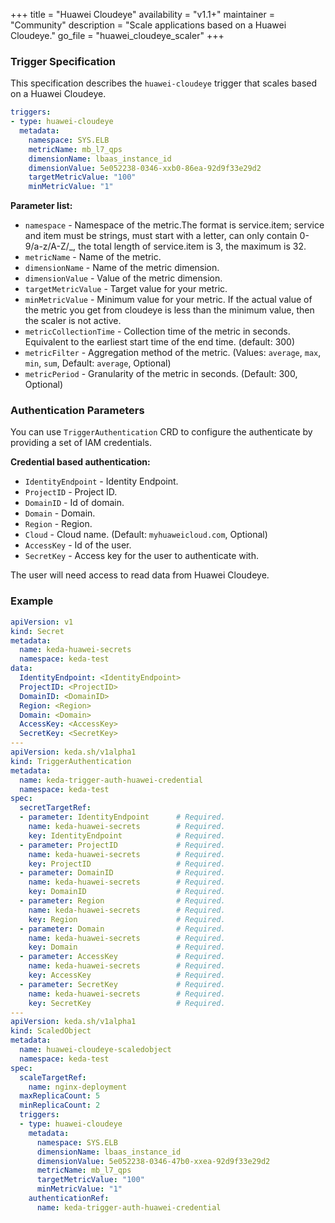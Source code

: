 +++
title = "Huawei Cloudeye"
availability = "v1.1+"
maintainer = "Community"
description = "Scale applications based on a Huawei Cloudeye."
go_file = "huawei_cloudeye_scaler"
+++

### Trigger Specification

This specification describes the `huawei-cloudeye` trigger that scales based on a Huawei Cloudeye.

```yaml
triggers:
- type: huawei-cloudeye
  metadata:
    namespace: SYS.ELB
    metricName: mb_l7_qps
    dimensionName: lbaas_instance_id
    dimensionValue: 5e052238-0346-xxb0-86ea-92d9f33e29d2
    targetMetricValue: "100"
    minMetricValue: "1"
```

**Parameter list:**

- `namespace` - Namespace of the metric.The format is service.item; service and item must be strings, must start with a letter, can only contain 0-9/a-z/A-Z/_, the total length of service.item is 3, the maximum is 32.
- `metricName` - Name of the metric.
- `dimensionName` - Name of the metric dimension.
- `dimensionValue` - Value of the metric dimension.
- `targetMetricValue` - Target value for your metric.
- `minMetricValue` - Minimum value for your metric. If the actual value of the metric you get from cloudeye is less than the minimum value, then the scaler is not active.
- `metricCollectionTime` - Collection time of the metric in seconds. Equivalent to the earliest start time of the end time. (default: 300)
- `metricFilter` - Aggregation method of the metric. (Values: `average`, `max`, `min`, `sum`, Default: `average`, Optional)
- `metricPeriod` - Granularity of the metric in seconds. (Default: 300, Optional)

### Authentication Parameters

You can use `TriggerAuthentication` CRD to configure the authenticate by providing a set of IAM credentials.

**Credential based authentication:**

- `IdentityEndpoint` - Identity Endpoint.
- `ProjectID` - Project ID.
- `DomainID` - Id of domain.
- `Domain` - Domain.
- `Region` - Region.
- `Cloud` - Cloud name. (Default: `myhuaweicloud.com`, Optional)
- `AccessKey` - Id of the user.
- `SecretKey` - Access key for the user to authenticate with.

The user will need access to read data from Huawei Cloudeye.

### Example

```yaml
apiVersion: v1
kind: Secret
metadata:
  name: keda-huawei-secrets
  namespace: keda-test
data:
  IdentityEndpoint: <IdentityEndpoint>
  ProjectID: <ProjectID>
  DomainID: <DomainID>
  Region: <Region>
  Domain: <Domain>
  AccessKey: <AccessKey>
  SecretKey: <SecretKey>
---
apiVersion: keda.sh/v1alpha1
kind: TriggerAuthentication
metadata:
  name: keda-trigger-auth-huawei-credential
  namespace: keda-test
spec:
  secretTargetRef:
  - parameter: IdentityEndpoint      # Required.
    name: keda-huawei-secrets        # Required.
    key: IdentityEndpoint            # Required.
  - parameter: ProjectID             # Required.
    name: keda-huawei-secrets        # Required.
    key: ProjectID                   # Required.
  - parameter: DomainID              # Required.
    name: keda-huawei-secrets        # Required.
    key: DomainID                    # Required.
  - parameter: Region                # Required.
    name: keda-huawei-secrets        # Required.
    key: Region                      # Required.
  - parameter: Domain                # Required.
    name: keda-huawei-secrets        # Required.
    key: Domain                      # Required.
  - parameter: AccessKey             # Required.
    name: keda-huawei-secrets        # Required.
    key: AccessKey                   # Required.
  - parameter: SecretKey             # Required.
    name: keda-huawei-secrets        # Required.
    key: SecretKey                   # Required.
---
apiVersion: keda.sh/v1alpha1
kind: ScaledObject
metadata:
  name: huawei-cloudeye-scaledobject
  namespace: keda-test
spec:
  scaleTargetRef:
    name: nginx-deployment
  maxReplicaCount: 5
  minReplicaCount: 2
  triggers:
  - type: huawei-cloudeye
    metadata:
      namespace: SYS.ELB
      dimensionName: lbaas_instance_id
      dimensionValue: 5e052238-0346-47b0-xxea-92d9f33e29d2
      metricName: mb_l7_qps
      targetMetricValue: "100"
      minMetricValue: "1"
    authenticationRef:
      name: keda-trigger-auth-huawei-credential
```

